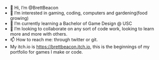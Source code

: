 - 👋 Hi, I’m @BrettBeacon
- 👀 I’m interested in gaming, coding, computers and gardening(food growing)
- 🌱 I’m currently learning a Bachelor of Game Design @ USC
- 💞️ I’m looking to collaborate on any sort of code work, looking to learn more and more with others.
- 📫 How to reach me: through twitter or git.
- My itch.io is https://brettbeacon.itch.io, this is the beginnings of my portfolio for games I make or code.

<!---
BrettBeacon is a ✨ special ✨ repository because its `README.md` (this file) appears on your GitHub profile.
You can click the Preview link to take a look at your changes.
--->
